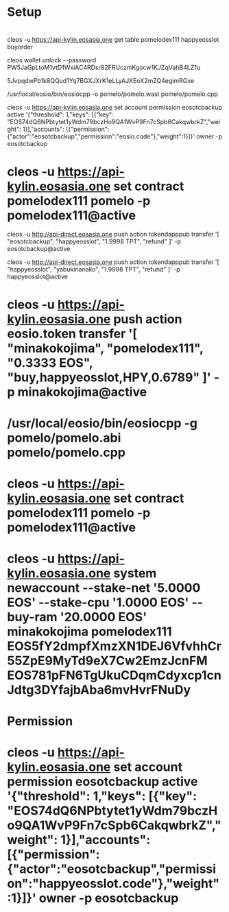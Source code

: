 # Setup

#
cleos -u https://api-kylin.eosasia.one get table pomelodex111 happyeosslot buyorder

cleos wallet unlock --password PW5JaGpLtoM1vtD1WxiAC4RDsr82FRUczmKgocw1KJZqVahB4LZ1u

5JvpqdwPb1k8QQud1Yq7BGXJXrK1eLLyAJXEoX2mZQ4egimRGxe

/usr/local/eosio/bin/eosiocpp -o pomelo/pomelo.wast pomelo/pomelo.cpp


cleos -u https://api-kylin.eosasia.one set account permission eosotcbackup active '{"threshold": 1,"keys": [{"key": "EOS74dQ6NPbtytet1yWdm79bczHo9QA1WvP9Fn7cSpb6CakqwbrkZ","weight": 1}],"accounts": [{"permission":{"actor":"eosotcbackup","permission":"eosio.code"},"weight":1}]}' owner -p eosotcbackup


# cleos -u https://api-kylin.eosasia.one set contract pomelodex111 pomelo -p pomelodex111@active

cleos -u http://api-direct.eosasia.one push action tokendapppub transfer '[ "eosotcbackup", "happyeosslot", "1.9998 TPT", "refund" ]' -p eosotcbackup@active

cleos -u http://api-direct.eosasia.one push action tokendapppub transfer '[ "happyeosslot", "yabukinanako", "1.9998 TPT", "refund" ]' -p happyeosslot@active

# cleos -u https://api-kylin.eosasia.one push action eosio.token transfer '[ "minakokojima", "pomelodex111", "0.3333 EOS", "buy,happyeosslot,HPY,0.6789" ]' -p minakokojima@active

# /usr/local/eosio/bin/eosiocpp -g pomelo/pomelo.abi pomelo/pomelo.cpp
# cleos -u https://api-kylin.eosasia.one set contract pomelodex111 pomelo -p pomelodex111@active
# cleos -u https://api-kylin.eosasia.one system newaccount --stake-net '5.0000 EOS' --stake-cpu '1.0000 EOS' --buy-ram '20.0000 EOS' minakokojima pomelodex111 EOS5fY2dmpfXmzXN1DEJ6VfvhhCr55ZpE9MyTd9eX7Cw2EmzJcnFM EOS781pFN6TgUkuCDqmCdyxcp1cnJdtg3DYfajbAba6mvHvrFNuDy


# Permission
# cleos -u https://api-kylin.eosasia.one set account permission eosotcbackup active '{"threshold": 1,"keys": [{"key": "EOS74dQ6NPbtytet1yWdm79bczHo9QA1WvP9Fn7cSpb6CakqwbrkZ","weight": 1}],"accounts": [{"permission":{"actor":"eosotcbackup","permission":"happyeosslot.code"},"weight":1}]}' owner -p eosotcbackup

